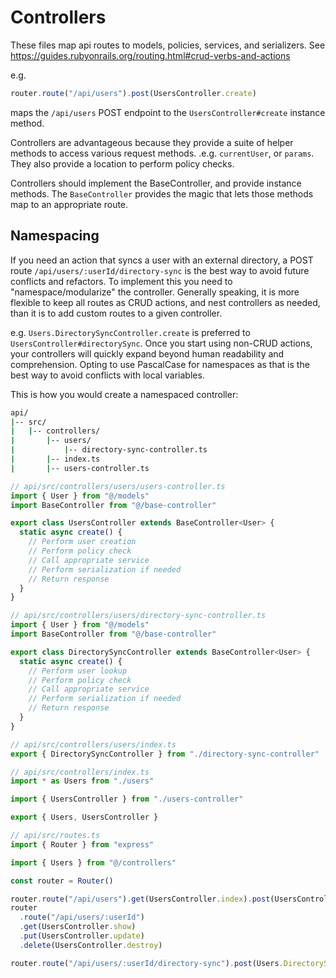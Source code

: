 # Controllers

These files map api routes to models, policies, services, and serializers.
See https://guides.rubyonrails.org/routing.html#crud-verbs-and-actions

e.g.

```typescript
router.route("/api/users").post(UsersController.create)
```

maps the `/api/users` POST endpoint to the `UsersController#create` instance method.

Controllers are advantageous because they provide a suite of helper methods to access various request methods. .e.g. `currentUser`, or `params`. They also provide a location to perform policy checks.

Controllers should implement the BaseController, and provide instance methods.
The `BaseController` provides the magic that lets those methods map to an appropriate route.

## Namespacing

If you need an action that syncs a user with an external directory, a POST route `/api/users/:userId/directory-sync` is the best way to avoid future conflicts and refactors. To implement this you need to "namespace/modularize" the controller. Generally speaking, it is more flexible to keep all routes as CRUD actions, and nest controllers as needed, than it is to add custom routes to a given controller.

e.g. `Users.DirectorySyncController.create` is preferred to `UsersController#directorySync`. Once you start using non-CRUD actions, your controllers will quickly expand beyond human readability and comprehension. Opting to use PascalCase for namespaces as that is the best way to avoid conflicts with local variables.

This is how you would create a namespaced controller:

```bash
api/
|-- src/
|   |-- controllers/
|       |-- users/
|           |-- directory-sync-controller.ts
|       |-- index.ts
|       |-- users-controller.ts
```

```typescript
// api/src/controllers/users/users-controller.ts
import { User } from "@/models"
import BaseController from "@/base-controller"

export class UsersController extends BaseController<User> {
  static async create() {
    // Perform user creation
    // Perform policy check
    // Call appropriate service
    // Perform serialization if needed
    // Return response
  }
}
```

```typescript
// api/src/controllers/users/directory-sync-controller.ts
import { User } from "@/models"
import BaseController from "@/base-controller"

export class DirectorySyncController extends BaseController<User> {
  static async create() {
    // Perform user lookup
    // Perform policy check
    // Call appropriate service
    // Perform serialization if needed
    // Return response
  }
}
```

```typescript
// api/src/controllers/users/index.ts
export { DirectorySyncController } from "./directory-sync-controller"
```

```typescript
// api/src/controllers/index.ts
import * as Users from "./users"

import { UsersController } from "./users-controller"

export { Users, UsersController }
```

```typescript
// api/src/routes.ts
import { Router } from "express"

import { Users } from "@/controllers"

const router = Router()

router.route("/api/users").get(UsersController.index).post(UsersController.create)
router
  .route("/api/users/:userId")
  .get(UsersController.show)
  .put(UsersController.update)
  .delete(UsersController.destroy)

router.route("/api/users/:userId/directory-sync").post(Users.DirectorySyncController.create)
```
